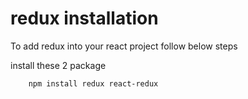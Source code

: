 # redux installation

To add redux into your react project follow below steps

install these 2 package 
```bash
    npm install redux react-redux
```

